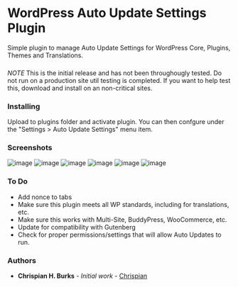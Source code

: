 # WordPress Auto Update Settings Plugin

Simple plugin to manage Auto Update Settings for WordPress Core, Plugins, Themes and Translations.

###

*NOTE* This is the initial release and has not been throughougly tested. Do not run on a production site util testing is completed. If you want to help test this, download and install on an non-critical sites. 

### Installing

Upload to plugins folder and activate plugin. You can then confgure under the "Settings > Auto Update Settings" menu item.

### Screenshots

![image](https://user-images.githubusercontent.com/2103510/47241604-f0f41400-d3b1-11e8-9e7c-715e412522e8.png)
![image](https://user-images.githubusercontent.com/2103510/47241605-f0f41400-d3b1-11e8-8ab0-a2a55c5d6654.png)
![image](https://user-images.githubusercontent.com/2103510/47241606-f0f41400-d3b1-11e8-878f-909cf65191b3.png)
![image](https://user-images.githubusercontent.com/2103510/47241607-f0f41400-d3b1-11e8-87f9-69d5002eb34d.png)
![image](https://user-images.githubusercontent.com/2103510/47241608-f0f41400-d3b1-11e8-82cd-0a627ebf4c6a.png)
![image](https://user-images.githubusercontent.com/2103510/47241609-f0f41400-d3b1-11e8-8bd3-58f1c02fe6c7.png)

### To Do

- Add nonce to tabs
- Make sure this plugin meets all WP standards, including for translations, etc.
- Make sure this works with Multi-Site, BuddyPress, WooCommerce, etc.
- Update for compatibility with Gutenberg
- Check for proper permissions/settings that will allow Auto Updates to run. 

### Authors

* **Chrispian H. Burks** - *Initial work* - [Chrispian](https://github.com/chrispian)


